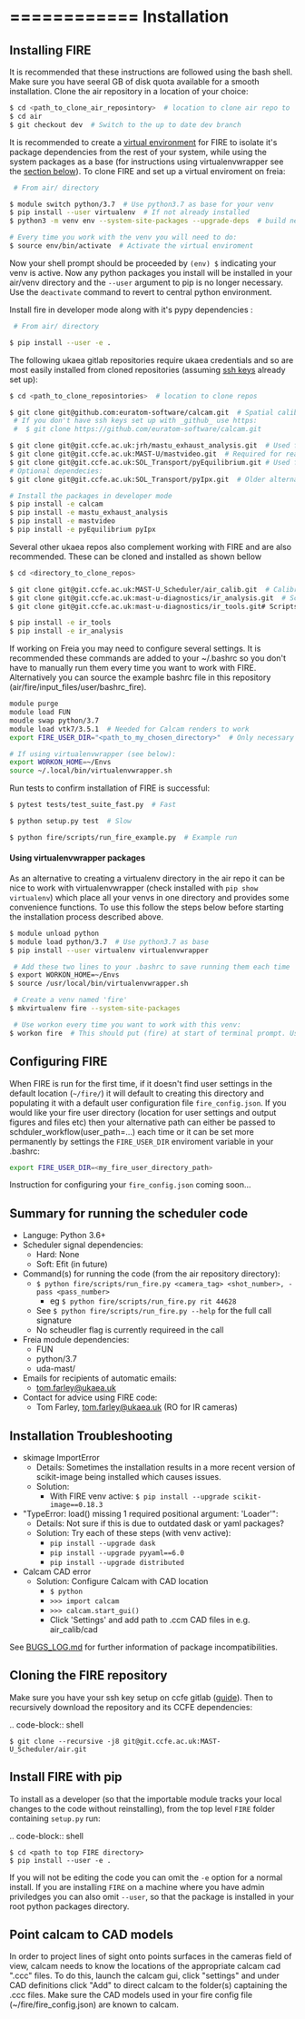 ============
Installation
============

Installing FIRE
---------------

It is recommended that these instructions are followed using the bash shell. Make sure you have seeral GB of disk quota available for a smooth installation. Clone the air repository in a location of your choice:
```bash
$ cd <path_to_clone_air_reposintory>  # location to clone air repo to
$ cd air
$ git checkout dev  # Switch to the up to date dev branch
```
It is recommended to create a [virtual environment](https://realpython.com/python-virtual-environments-a-primer/#using-virtual-environments) for FIRE to isolate it's
package dependencies from the rest of your system, while using the system
packages as a base (for instructions using virtualenvwrapper see the [section below](#installing-venv-packages)). To clone FIRE and set up a virtual enviroment on freia:
```bash
 # From air/ directory

$ module switch python/3.7  # Use python3.7 as base for your venv
$ pip install --user virtualenv  # If not already installed
$ python3 -m venv env --system-site-packages --upgrade-deps  # build new venv from central python installation

# Every time you work with the venv you will need to do:
$ source env/bin/activate  # Activate the virtual enviroment
```
Now your shell prompt should be proceeded by `(env) $` indicating your venv is active. Now any python packages you install will be installed in your air/venv directory and the `--user` argument to pip is no longer necessary. Use the `deactivate` command to revert to central python environment.

Install fire in developer mode along with it's pypy dependencies :
```bash
 # From air/ directory

$ pip install --user -e .
```
The following ukaea gitlab repositories require ukaea credentials and so are most easily installed from cloned repositories (assuming [ssh keys](https://docs.gitlab.com/ee/ssh/#generate-an-ssh-key-pair) already set up):
```bash
$ cd <path_to_clone_reposintories>  # location to clone repos

$ git clone git@github.com:euratom-software/calcam.git  # Spatial calibration classes.
 # If you don't have ssh keys set up with _github_ use https:
 #  $ git clone https://github.com/euratom-software/calcam.git

$ git clone git@git.ccfe.ac.uk:jrh/mastu_exhaust_analysis.git  # Used for efit equilibria amongst other things
$ git clone git@git.ccfe.ac.uk:MAST-U/mastvideo.git  # Required for reading local IPX files
$ git clone git@git.ccfe.ac.uk:SOL_Transport/pyEquilibrium.git # Used for efit equilibria
# Optional dependecies:
$ git clone git@git.ccfe.ac.uk:SOL_Transport/pyIpx.git  # Older alternative to mastvideo library

# Install the packages in developer mode
$ pip install -e calcam
$ pip install -e mastu_exhaust_analysis
$ pip install -e mastvideo
$ pip install -e pyEquilibrium pyIpx
```

Several other ukaea repos also complement working with FIRE and are also recommended. These can be cloned and installed as shown bellow
```bash
$ cd <directory_to_clone_repos>

$ git clone git@git.ccfe.ac.uk:MAST-U_Scheduler/air_calib.git  # Calibration data
$ git clone git@git.ccfe.ac.uk:mast-u-diagnostics/ir_analysis.git  # Scripts for performing analysis runs with FIRE, provenance capture etc.
$ git clone git@git.ccfe.ac.uk:mast-u-diagnostics/ir_tools.git# Scripts for working with IR data, producing calcam calibration images etc

$ pip install -e ir_tools
$ pip install -e ir_analysis
```
If working on Freia you may need to configure several settings. It is recommended these commands are added to your ~/.bashrc so you don't have to manually run them every time you want to work with FIRE. Alternatively you can source the example bashrc file in this repository (air/fire/input_files/user/bashrc_fire).
```bash
module purge
module load FUN
moudle swap python/3.7
module load vtk7/3.5.1  # Needed for Calcam renders to work
export FIRE_USER_DIR="<path_to_my_chosen_directory>"  # Only necessary if you don't want to use the default "~/fire" directory

# If using virtualenvwrapper (see below):
export WORKON_HOME=~/Envs
source ~/.local/bin/virtualenvwrapper.sh

```

Run tests to confirm installation of FIRE is successful:
```bash
$ pytest tests/test_suite_fast.py  # Fast

$ python setup.py test  # Slow

$ python fire/scripts/run_fire_example.py  # Example run
```

#### Using virtualenvwrapper packages
As an alternative to creating a virtualenv directory in the air repo it can be nice to work with virtualenvwrapper (check installed with `pip show virtualenv`) which place all your venvs in one directory and provides some convenience functions. To use this follow the steps below before starting the installation process described above.
```bash
$ module unload python
$ module load python/3.7  # Use python3.7 as base
$ pip install --user virtualenv virtualenvwrapper

 # Add these two lines to your .bashrc to save running them each time
$ export WORKON_HOME=~/Envs
$ source /usr/local/bin/virtualenvwrapper.sh

 # Create a venv named 'fire'
$ mkvirtualenv fire --system-site-packages

 # Use workon every time you want to work with this venv:
$ workon fire  # This should put (fire) at start of terminal prompt. Use deactivate to revert to central python enviroment
```

## Configuring FIRE
When FIRE is run for the first time, if it doesn't find user settings in the default location (`~/fire/`) it will default to creating this directory and populating it with a default user configuration file `fire_config.json`.
If you would like your fire user directory (location for user settings and output figures and files etc) then your alternative path can either be passed to schduler_workflow(user_path=...) each time or it can be set more permanently by settings the `FIRE_USER_DIR` enviroment variable in your .bashrc:
```bash
export FIRE_USER_DIR=<my_fire_user_directory_path>
```

Instruction for configuring your `fire_config.json` coming soon...

Summary for running the scheduler code
--------------------------------------

* Languge: Python 3.6+
* Scheduler signal dependencies:
    - Hard: None
    - Soft: Efit (in future)
* Command(s) for running the code (from the air repository directory):
    - `$ python fire/scripts/run_fire.py <camera_tag> <shot_number>, -pass <pass_number>`
        - eg `$ python fire/scripts/run_fire.py rit 44628`
    - See `$ python fire/scripts/run_fire.py --help` for the full call signature
    - No scheudler flag is currently requireed in the call
* Freia module dependencies:
    - FUN
    - python/3.7
    - uda-mast/
* Emails for recipients of automatic emails:
    - tom.farley@ukaea.uk
* Contact for advice using FIRE code:
    - Tom Farley, tom.farley@ukaea.uk (RO for IR cameras)

Installation Troubleshooting
----------------------------
- skimage ImportError
    - Details: Sometimes the installation results in a more recent version of scikit-image being installed which causes issues.
    - Solution:
        - With FIRE venv active:
        `$ pip install --upgrade scikit-image==0.18.3`
- "TypeError: load() missing 1 required positional argument: 'Loader'":
    - Details: Not sure if this is due to outdated dask or yaml packages?
    - Solution: Try each of these steps (with venv active):
        - `pip install --upgrade dask`
        - `pip install --upgrade pyyaml==6.0`
        - `pip install --upgrade distributed`
- Calcam CAD error
    - Solution: Configure Calcam with CAD location
        - `$ python`
        - `>>> import calcam`
        - `>>> calcam.start_gui()`
        - Click 'Settings' and add path to .ccm CAD files in e.g. air_calib/cad

See [BUGS_LOG.md](BUGS_LOG.md) for further information of package incompatibilities.

Cloning the FIRE repository
---------------------------

Make sure you have your ssh key setup on ccfe gitlab ([guide](https://git.ccfe.ac.uk/help/ssh/README#generating-a-new-ssh-key-pair)).
Then to recursively download the repository and its CCFE dependencies:

.. code-block:: shell

    $ git clone --recursive -j8 git@git.ccfe.ac.uk:MAST-U_Scheduler/air.git

Install FIRE with pip
---------------------
To install as a developer (so that the importable module tracks your local changes to the
code without reinstalling), from the top level ``FIRE`` folder containing ``setup.py`` run:

.. code-block:: shell

    $ cd <path to top FIRE directory>
    $ pip install --user -e .

If you will not be editing the code you can omit the ``-e`` option for a normal install.
If you are installing ``FIRE`` on a machine where you have admin priviledges you can also
omit ``--user``, so that the package is installed in your root python packages directory.

Point calcam to CAD models
--------------------------
In order to project lines of sight onto points surfaces in the cameras field of view, calcam needs to know the locations
of the appropriate calcam cad ".ccc" files.
To do this, launch the calcam gui, click "settings" and under CAD definitions click "Add" to direct calcam to the
folder(s) captaining the .ccc files.
Make sure the CAD models used in your fire config file (~/fire/fire_config.json) are known to calcam.
